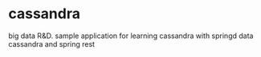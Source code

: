 # cassandra
big data R&D.
sample application for learning cassandra with springd data cassandra and spring rest
